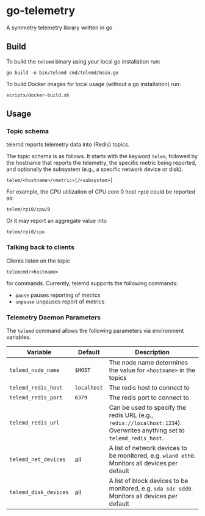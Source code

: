 go-telemetry
============

A symmetry telemetry library written in go

Build
-----

To build the `telemd` binary using your local go installation run:

    go build -o bin/telemd cmd/telemd/main.go

To build Docker images for local usage (without a go installation) run:

    scripts/docker-build.sh

Usage
-----

### Topic schema

telemd reports telemetry data into (Redis) topics.

The topic schema is as follows. It starts with the keyword `telem`, followed by the hostname that reports the telemetry,
the specific metric being reported, and optionally the subsystem (e.g., a specific network device or disk).

    telem/<hostname>/<metric>[/<subsystem>]

For example, the CPU utilization of CPU core 0 host `rpi0` could be reported as:

    telem/rpi0/cpu/0

Or it may report an aggregate value into

    telem/rpi0/cpu

### Talking back to clients

Clients listen on the topic

    telemcmd/<hostname>

for commands. Currently, telemd supports the following commands:

* `pause` pauses reporting of metrics
* `unpause` unpauses report of metrics

### Telemetry Daemon Parameters

The `telemd` command allows the following parameters via environment variables.

| Variable | Default | Description |
|---|---|---|
| `telemd_node_name`    | `$HOST`       | The node name determines the value for `<hostname>` in the topics |
| `telemd_redis_host`   | `localhost`   | The redis host to connect to |
| `telemd_redis_port`   | `6379`        | The redis port to connect to |
| `telemd_redis_url`    |               | Can be used to specify the redis URL (e.g., `redis://localhost:1234`). Overwrites anything set to `telemd_redis_host`.
| `telemd_net_devices`  | all           | A list of network devices to be monitored, e.g. `wlan0 eth0`. Monitors all devices per default |
| `telemd_disk_devices` | all           | A list of block devices to be monitored, e.g. `sda sdc sdd0`. Monitors all devices per default |
